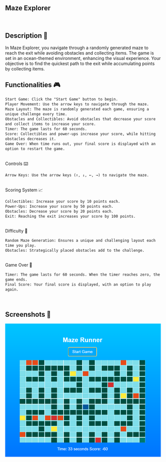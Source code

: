## Maze Explorer
<br>

## Description 📃

In Maze Explorer, you navigate through a randomly generated maze to reach the exit while avoiding obstacles and collecting items. The game is set in an ocean-themed environment, enhancing the visual experience. Your objective is to find the quickest path to the exit while accumulating points by collecting items.
<br>

## Functionalities 🎮

    Start Game: Click the "Start Game" button to begin.
    Player Movement: Use the arrow keys to navigate through the maze.
    Maze Layout: The maze is randomly generated each game, ensuring a unique challenge every time.
    Obstacles and Collectibles: Avoid obstacles that decrease your score and collect items to increase your score.
    Timer: The game lasts for 60 seconds.
    Score: Collectibles and power-ups increase your score, while hitting obstacles decreases it.
    Game Over: When time runs out, your final score is displayed with an option to restart the game.

<br>
Controls ⌨️

    Arrow Keys: Use the arrow keys (↑, ↓, ←, →) to navigate the maze.

<br>
Scoring System 📈

    Collectibles: Increase your score by 10 points each.
    Power-Ups: Increase your score by 50 points each.
    Obstacles: Decrease your score by 20 points each.
    Exit: Reaching the exit increases your score by 100 points.

<br>
Difficulty 🚀

    Random Maze Generation: Ensures a unique and challenging layout each time you play.
    Obstacles: Strategically placed obstacles add to the challenge.

<br>
Game Over 🏁

    Timer: The game lasts for 60 seconds. When the timer reaches zero, the game ends.
    Final Score: Your final score is displayed, with an option to play again.

<br>

## **Screenshots 📸**

![alt text](image.png)